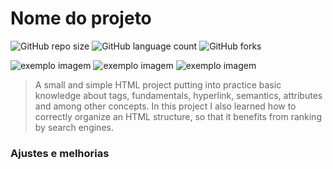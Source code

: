 # Nome do projeto

<!---Esses são exemplos. Veja https://shields.io para outras pessoas ou para personalizar este conjunto de escudos. Você pode querer incluir dependências, status do projeto e informações de licença aqui--->

![GitHub repo size](https://img.shields.io/github/repo-size/VicktorMS/hmtl-basics?style=for-the-badge)
![GitHub language count](https://img.shields.io/github/languages/count/VicktorMS/hmtl-basics?style=for-the-badge)
![GitHub forks](https://img.shields.io/github/forks/VicktorMS/hmtl-basics?style=for-the-badge)



<img src="index.JPG" alt="exemplo imagem">
<img src="Capturar.JPG" alt="exemplo imagem">
<img src="images.JPG" alt="exemplo imagem">

> A small and simple HTML project putting into practice basic knowledge about tags, fundamentals, hyperlink, semantics, attributes and among other concepts. In this project I also learned how to correctly organize an HTML structure, so that it benefits from ranking by search engines.
> 
### Ajustes e melhorias











